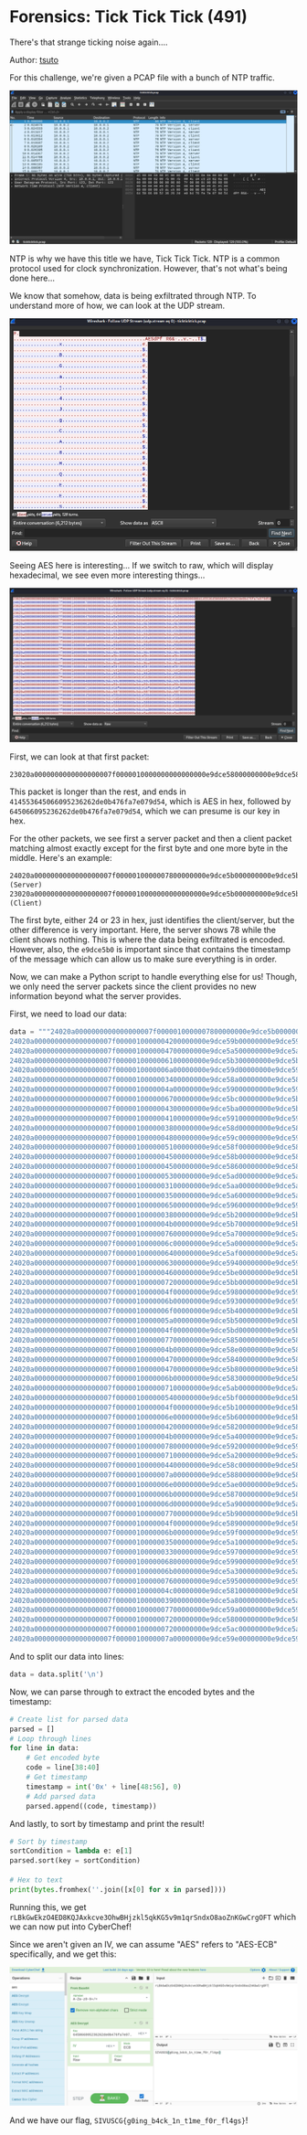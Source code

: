# Forensics: Tick Tick Tick (491)

There's that strange ticking noise again....

Author: [tsuto](https://github.com/jselliott)

For this challenge, we're given a PCAP file with a bunch of NTP traffic.

![Image 1](Screenshots/1.png)

NTP is why we have this title we have, Tick Tick Tick. NTP is a common protocol used for clock synchronization. However, that's not what's being done here...

We know that somehow, data is being exfiltrated through NTP. To understand more of how, we can look at the UDP stream.

![Image 2](Screenshots/2.png)

Seeing AES here is interesting... If we switch to raw, which will display hexadecimal, we see even more interesting things...

![Image 3](Screenshots/3.png)

First, we can look at that first packet:

```
23020a0000000000000000007f0000010000000000000000e9dce58000000000e9dce58000000000e9dce5800000000000414553645066095236262de0b476fa7e079d54
```

This packet is longer than the rest, and ends in `414553645066095236262de0b476fa7e079d54`, which is AES in hex, followed by `645066095236262de0b476fa7e079d54`, which we can presume is our key in hex.

For the other packets, we see first a server packet and then a client packet matching almost exactly except for the first byte and one more byte in the middle. Here's an example:

```
24020a0000000000000000007f0000010000007800000000e9dce5b000000000e9dce5b000000000e9dce5b000000000 (Server)
23020a0000000000000000007f0000010000000000000000e9dce5b000000000e9dce5b000000000e9dce5b000000000 (Client)
```

The first byte, either 24 or 23 in hex, just identifies the client/server, but the other difference is very important. Here, the server shows 78 while the client shows nothing. This is where the data being exfiltrated is encoded. However, also, the `e9dce5b0` is important since that contains the timestamp of the message which can allow us to make sure everything is in order.

Now, we can make a Python script to handle everything else for us! Though, we only need the server packets since the client provides no new information beyond what the server provides.

First, we need to load our data:

```py
data = """24020a0000000000000000007f0000010000007800000000e9dce5b000000000e9dce5b000000000e9dce5b000000000
24020a0000000000000000007f0000010000004200000000e9dce59b00000000e9dce59b00000000e9dce59b00000000
24020a0000000000000000007f0000010000004700000000e9dce5a500000000e9dce5a500000000e9dce5a500000000
24020a0000000000000000007f0000010000006100000000e9dce5b300000000e9dce5b300000000e9dce5b300000000
24020a0000000000000000007f0000010000006a00000000e9dce59d00000000e9dce59d00000000e9dce59d00000000
24020a0000000000000000007f0000010000003400000000e9dce58a00000000e9dce58a00000000e9dce58a00000000
24020a0000000000000000007f0000010000004a00000000e9dce59000000000e9dce59000000000e9dce59000000000
24020a0000000000000000007f0000010000006700000000e9dce5bc00000000e9dce5bc00000000e9dce5bc00000000
24020a0000000000000000007f0000010000004300000000e9dce5ba00000000e9dce5ba00000000e9dce5ba00000000
24020a0000000000000000007f0000010000004100000000e9dce59100000000e9dce59100000000e9dce59100000000
24020a0000000000000000007f0000010000003800000000e9dce58d00000000e9dce58d00000000e9dce58d00000000
24020a0000000000000000007f0000010000004800000000e9dce59c00000000e9dce59c00000000e9dce59c00000000
24020a0000000000000000007f0000010000005100000000e9dce58f00000000e9dce58f00000000e9dce58f00000000
24020a0000000000000000007f0000010000004500000000e9dce58b00000000e9dce58b00000000e9dce58b00000000
24020a0000000000000000007f0000010000004500000000e9dce58600000000e9dce58600000000e9dce58600000000
24020a0000000000000000007f0000010000005300000000e9dce5ad00000000e9dce5ad00000000e9dce5ad00000000
24020a0000000000000000007f0000010000003100000000e9dce5aa00000000e9dce5aa00000000e9dce5aa00000000
24020a0000000000000000007f0000010000003500000000e9dce5a600000000e9dce5a600000000e9dce5a600000000
24020a0000000000000000007f0000010000006500000000e9dce59600000000e9dce59600000000e9dce59600000000
24020a0000000000000000007f0000010000003800000000e9dce5b200000000e9dce5b200000000e9dce5b200000000
24020a0000000000000000007f0000010000004b00000000e9dce5b700000000e9dce5b700000000e9dce5b700000000
24020a0000000000000000007f0000010000007600000000e9dce5a700000000e9dce5a700000000e9dce5a700000000
24020a0000000000000000007f0000010000006c00000000e9dce5a000000000e9dce5a000000000e9dce5a000000000
24020a0000000000000000007f0000010000006400000000e9dce5af00000000e9dce5af00000000e9dce5af00000000
24020a0000000000000000007f0000010000006300000000e9dce59400000000e9dce59400000000e9dce59400000000
24020a0000000000000000007f0000010000004600000000e9dce5be00000000e9dce5be00000000e9dce5be00000000
24020a0000000000000000007f0000010000007200000000e9dce5bb00000000e9dce5bb00000000e9dce5bb00000000
24020a0000000000000000007f0000010000004f00000000e9dce59800000000e9dce59800000000e9dce59800000000
24020a0000000000000000007f0000010000006b00000000e9dce59300000000e9dce59300000000e9dce59300000000
24020a0000000000000000007f0000010000006f00000000e9dce5b400000000e9dce5b400000000e9dce5b400000000
24020a0000000000000000007f0000010000005a00000000e9dce5b500000000e9dce5b500000000e9dce5b500000000
24020a0000000000000000007f0000010000004f00000000e9dce5bd00000000e9dce5bd00000000e9dce5bd00000000
24020a0000000000000000007f0000010000007700000000e9dce58500000000e9dce58500000000e9dce58500000000
24020a0000000000000000007f0000010000004b00000000e9dce58e00000000e9dce58e00000000e9dce58e00000000
24020a0000000000000000007f0000010000004700000000e9dce58400000000e9dce58400000000e9dce58400000000
24020a0000000000000000007f0000010000004700000000e9dce5b800000000e9dce5b800000000e9dce5b800000000
24020a0000000000000000007f0000010000006b00000000e9dce58300000000e9dce58300000000e9dce58300000000
24020a0000000000000000007f0000010000007100000000e9dce5ab00000000e9dce5ab00000000e9dce5ab00000000
24020a0000000000000000007f0000010000005400000000e9dce5bf00000000e9dce5bf00000000e9dce5bf00000000
24020a0000000000000000007f0000010000004f00000000e9dce5b100000000e9dce5b100000000e9dce5b100000000
24020a0000000000000000007f0000010000006e00000000e9dce5b600000000e9dce5b600000000e9dce5b600000000
24020a0000000000000000007f0000010000004200000000e9dce58200000000e9dce58200000000e9dce58200000000
24020a0000000000000000007f0000010000004b00000000e9dce5a400000000e9dce5a400000000e9dce5a400000000
24020a0000000000000000007f0000010000007800000000e9dce59200000000e9dce59200000000e9dce59200000000
24020a0000000000000000007f0000010000007100000000e9dce5a200000000e9dce5a200000000e9dce5a200000000
24020a0000000000000000007f0000010000004400000000e9dce58c00000000e9dce58c00000000e9dce58c00000000
24020a0000000000000000007f0000010000007a00000000e9dce58800000000e9dce58800000000e9dce58800000000
24020a0000000000000000007f0000010000006e00000000e9dce5ae00000000e9dce5ae00000000e9dce5ae00000000
24020a0000000000000000007f0000010000006b00000000e9dce58700000000e9dce58700000000e9dce58700000000
24020a0000000000000000007f0000010000006d00000000e9dce5a900000000e9dce5a900000000e9dce5a900000000
24020a0000000000000000007f0000010000007700000000e9dce5b900000000e9dce5b900000000e9dce5b900000000
24020a0000000000000000007f0000010000004f00000000e9dce58900000000e9dce58900000000e9dce58900000000
24020a0000000000000000007f0000010000006b00000000e9dce59f00000000e9dce59f00000000e9dce59f00000000
24020a0000000000000000007f0000010000003500000000e9dce5a100000000e9dce5a100000000e9dce5a100000000
24020a0000000000000000007f0000010000003300000000e9dce59700000000e9dce59700000000e9dce59700000000
24020a0000000000000000007f0000010000006800000000e9dce59900000000e9dce59900000000e9dce59900000000
24020a0000000000000000007f0000010000006b00000000e9dce5a300000000e9dce5a300000000e9dce5a300000000
24020a0000000000000000007f0000010000007600000000e9dce59500000000e9dce59500000000e9dce59500000000
24020a0000000000000000007f0000010000004c00000000e9dce58100000000e9dce58100000000e9dce58100000000
24020a0000000000000000007f0000010000003900000000e9dce5a800000000e9dce5a800000000e9dce5a800000000
24020a0000000000000000007f0000010000007700000000e9dce59a00000000e9dce59a00000000e9dce59a00000000
24020a0000000000000000007f0000010000007200000000e9dce58000000000e9dce58000000000e9dce58000000000
24020a0000000000000000007f0000010000007200000000e9dce5ac00000000e9dce5ac00000000e9dce5ac00000000
24020a0000000000000000007f0000010000007a00000000e9dce59e00000000e9dce59e00000000e9dce59e00000000"""
```

And to split our data into lines:
```py
data = data.split('\n')
```

Now, we can parse through to extract the encoded bytes and the timestamp:

```py
# Create list for parsed data
parsed = []
# Loop through lines
for line in data:
	# Get encoded byte
	code = line[38:40]
	# Get timestamp
	timestamp = int('0x' + line[48:56], 0)
	# Add parsed data
	parsed.append((code, timestamp))
```

And lastly, to sort by timestamp and print the result!

```py
# Sort by timestamp
sortCondition = lambda e: e[1]
parsed.sort(key = sortCondition)

# Hex to text
print(bytes.fromhex(''.join([x[0] for x in parsed])))
```

Running this, we get `rLBkGwEkzO4ED8KQJAxkcve3OhwBHjzkl5qkKG5v9m1qrSndxO8aoZnKGwCrgOFT` which we can now put into CyberChef!

Since we aren't given an IV, we can assume "AES" refers to "AES-ECB" specifically, and we get this:

![Image 4](Screenshots/4.png)

And we have our flag, `SIVUSCG{g0ing_b4ck_1n_t1me_f0r_fl4gs}`! 